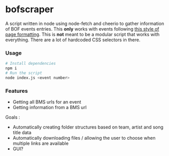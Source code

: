 # bofscraper

A script written in node using node-fetch and cheerio to gather information of BOF events entries.
This **only** works with events following [this style of page formatting](https://manbow.nothing.sh/event/event.cgi?action=List_def&event=133).
This is **not** meant to be a modular script that works with everything. There are a lot of hardcoded CSS selectors in there.

### Usage

```bash
# Install dependencies
npm i
# Run the script
node index.js <event number>
```

### Features

- Getting all BMS urls for an event
- Getting information from a BMS url

Goals :
- Automatically creating folder structures based on team, artist and song title data
- Automatically downloading files / allowing the user to choose when multiple links are available
- GUI?